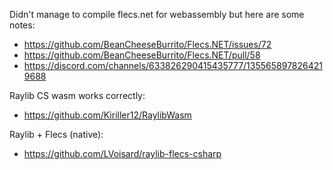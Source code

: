Didn't manage to compile flecs.net for webassembly but here are some notes:

- https://github.com/BeanCheeseBurrito/Flecs.NET/issues/72
- https://github.com/BeanCheeseBurrito/Flecs.NET/pull/58
- https://discord.com/channels/633826290415435777/1355658978264219688

Raylib CS wasm works correctly:
- https://github.com/Kiriller12/RaylibWasm

Raylib + Flecs (native):
- https://github.com/LVoisard/raylib-flecs-csharp